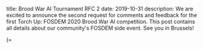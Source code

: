 title: Brood War AI Tournament RFC 2
date: 2019-10-31
description: We are excited to announce the second request for comments and feedback for the first Torch Up: FOSDEM 2020 Brood War AI competition. This post contains all details about our community's FOSDEM side event. See you in Brussels!

(=
